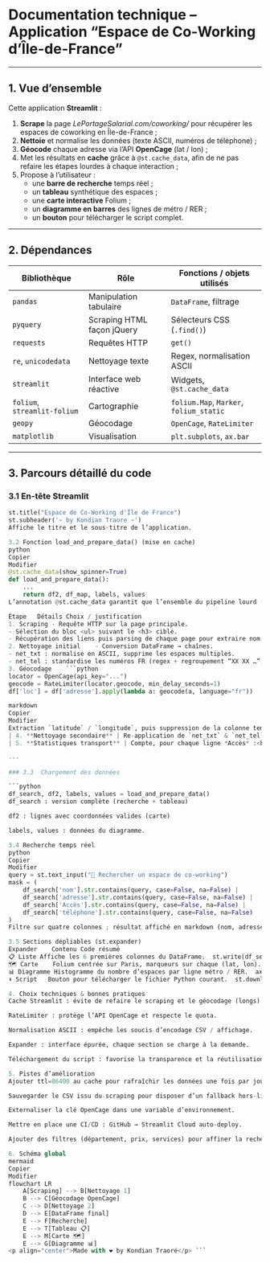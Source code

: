 # Documentation technique – Application **“Espace de Co-Working d’Île-de-France”**

---

## 1. Vue d’ensemble
Cette application **Streamlit** :

1. **Scrape** la page *LePortageSalarial.com/coworking/* pour récupérer les espaces de coworking en Île-de-France ;  
2. **Nettoie** et normalise les données (texte ASCII, numéros de téléphone) ;  
3. **Géocode** chaque adresse via l’API **OpenCage** (lat / lon) ;  
4. Met les résultats en **cache** grâce à `@st.cache_data`, afin de ne pas refaire les étapes lourdes à chaque interaction ;  
5. Propose à l’utilisateur :  
   * une **barre de recherche** temps réel ;  
   * un **tableau** synthétique des espaces ;  
   * une **carte interactive** Folium ;  
   * un **diagramme en barres** des lignes de métro / RER ;  
   * un **bouton** pour télécharger le script complet.  

---

## 2. Dépendances

| Bibliothèque                    | Rôle                                   | Fonctions / objets utilisés |
|---------------------------------|----------------------------------------|------------------------------|
| `pandas`                        | Manipulation tabulaire                 | `DataFrame`, filtrage        |
| `pyquery`                       | Scraping HTML façon jQuery             | Sélecteurs CSS (`.find()`)   |
| `requests`                      | Requêtes HTTP                          | `get()`                      |
| `re`, `unicodedata`             | Nettoyage texte                        | Regex, normalisation ASCII   |
| `streamlit`                     | Interface web réactive                | Widgets, `@st.cache_data`    |
| `folium`, `streamlit-folium`    | Cartographie                           | `folium.Map`, `Marker`, `folium_static` |
| `geopy`                         | Géocodage                              | `OpenCage`, `RateLimiter`    |
| `matplotlib`                    | Visualisation                          | `plt.subplots`, `ax.bar`     |

---

## 3. Parcours détaillé du code

### 3.1  En-tête Streamlit
```python
st.title("Espace de Co-Working d'Île de France")
st.subheader('~ by Kondian Traore ~')
Affiche le titre et le sous-titre de l’application.

3.2 Fonction load_and_prepare_data() (mise en cache)
python
Copier
Modifier
@st.cache_data(show_spinner=True)
def load_and_prepare_data():
    ...
    return df2, df_map, labels, values
L’annotation @st.cache_data garantit que l’ensemble du pipeline lourd (scraping → nettoyage → géocodage → statistiques) n’est exécuté qu’au premier run ou lors d’un changement du code ; les appels suivants récupèrent directement les objets mis en mémoire/disque.

Étape	Détails	Choix / justification
1. Scraping	- Requête HTTP sur la page principale.
- Sélection du bloc <ul> suivant le <h3> cible.
- Récupération des liens puis parsing de chaque page pour extraire nom / adresse / téléphone / accès / liens.	PyQuery permet des sélecteurs CSS concis, proches de jQuery.
2. Nettoyage initial	- Conversion DataFrame → chaînes.
- net_txt : normalise en ASCII, supprime les espaces multiples.
- net_tel : standardise les numéros FR (regex + regroupement “XX XX …”).	Uniformiser les données avant géocodage.
3. Géocodage	```python	
locator = OpenCage(api_key="...")		
geocode = RateLimiter(locator.geocode, min_delay_seconds=1)		
df['loc'] = df['adresse'].apply(lambda a: geocode(a, language="fr"))		

markdown
Copier
Modifier
Extraction `latitude` / `longitude`, puis suppression de la colonne temporaire. | - OpenCage = service fiable + clé API.<br>- `RateLimiter` : respecte 1 req/s → pas de blocage. |
| 4. **Nettoyage secondaire** | Re-application de `net_txt` & `net_tel` sur le DF géocodé. | Supprime les artefacts ajoutés lors du géocodage. |
| 5. **Statistiques transport** | Compte, pour chaque ligne *Accès* :<br>• chiffres `1-14` → métro ;<br>• lettres isolées `A-H` → RER.<br>Met en forme `labels` & `values` pour le graphique. | Prépare la visualisation “desserte transport”. |

---

### 3.3  Chargement des données

```python
df_search, df2, labels, values = load_and_prepare_data()
df_search : version complète (recherche + tableau)

df2 : lignes avec coordonnées valides (carte)

labels, values : données du diagramme.

3.4 Recherche temps réel
python
Copier
Modifier
query = st.text_input("🔎 Rechercher un espace de co-working")
mask = (
    df_search['nom'].str.contains(query, case=False, na=False) |
    df_search['adresse'].str.contains(query, case=False, na=False) |
    df_search['Accès'].str.contains(query, case=False, na=False) |
    df_search['téléphone'].str.contains(query, case=False, na=False)
)
Filtre sur quatre colonnes ; résultat affiché en markdown (nom, adresse, etc.).

3.5 Sections dépliables (st.expander)
Expander	Contenu	Code résumé
📋 Liste	Affiche les 6 premières colonnes du DataFrame.	st.write(df_search.iloc[:, :6])
🗺️ Carte	Folium centrée sur Paris, marqueurs sur chaque (lat, lon).	folium.Map, boucle Marker
📊 Diagramme	Histogramme du nombre d’espaces par ligne métro / RER.	ax.bar(labels, values)
⬇️ Script	Bouton pour télécharger le fichier Python courant.	st.download_button

4. Choix techniques & bonnes pratiques
Cache Streamlit : évite de refaire le scraping et le géocodage (longs).

RateLimiter : protège l’API OpenCage et respecte le quota.

Normalisation ASCII : empêche les soucis d’encodage CSV / affichage.

Expander : interface épurée, chaque section se charge à la demande.

Téléchargement du script : favorise la transparence et la réutilisation.

5. Pistes d’amélioration
Ajouter ttl=86400 au cache pour rafraîchir les données une fois par jour.

Sauvegarder le CSV issu du scraping pour disposer d’un fallback hors-ligne.

Externaliser la clé OpenCage dans une variable d’environnement.

Mettre en place une CI/CD : GitHub → Streamlit Cloud auto-deploy.

Ajouter des filtres (département, prix, services) pour affiner la recherche.

6. Schéma global
mermaid
Copier
Modifier
flowchart LR
    A[Scraping] --> B[Nettoyage 1]
    B --> C[Géocodage OpenCage]
    C --> D[Nettoyage 2]
    D --> E[DataFrame final]
    E --> F[Recherche]
    E --> T[Tableau 📋]
    E --> M[Carte 🗺️]
    E --> G[Diagramme 📊]
<p align="center">Made with ❤️ by Kondian Traoré</p> ```